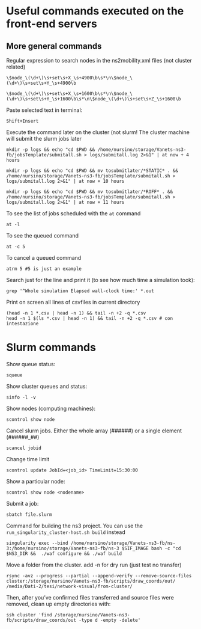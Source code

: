 # Useful commands executed on the front-end servers

## More general commands

Regular expression to search nodes in the ns2mobility.xml files (not cluster related)

```
\$node_\(\d+\)\s+set\s+X_\s+4900\b\s*\n\$node_\(\d+\)\s+set\s+Y_\s+4900\b

\$node_\(\d+\)\s+set\s+X_\s+1600\b\s*\n\$node_\(\d+\)\s+set\s+Y_\s+1600\b\s*\n\$node_\(\d+\)\s+set\s+Z_\s+1600\b
```

Paste selected text in terminal:

```
Shift+Insert
```

Execute the command later on the cluster (not slurm! The cluster machine will submit the slurm jobs later

```
mkdir -p logs && echo "cd $PWD && /home/nursino/storage/Vanets-ns3-fb/jobsTemplate/submitall.sh > logs/submitall.log 2>&1" | at now + 4 hours

mkdir -p logs && echo "cd $PWD && mv tosubmitlater/*STATIC* . && /home/nursino/storage/Vanets-ns3-fb/jobsTemplate/submitall.sh > logs/submitall.log 2>&1" | at now + 10 hours

mkdir -p logs && echo "cd $PWD && mv tosubmitlater/*ROFF* . && /home/nursino/storage/Vanets-ns3-fb/jobsTemplate/submitall.sh > logs/submitall.log 2>&1" | at now + 11 hours
```

To see the list of jobs scheduled with the `at` command

```
at -l
```

To see the queued command

```
at -c 5
```

To cancel a queued command

```
atrm 5 #5 is just an example
```

Search just for the line and print it (to see how much time a simulation took):

```
grep '^Whole simulation Elapsed wall-clock time:' *.out
```

Print on screen all lines of csvfiles in current directory

```
(head -n 1 *.csv | head -n 1) && tail -n +2 -q *.csv
head -n 1 $(ls *.csv | head -n 1) && tail -n +2 -q *.csv # con intestazione

```
# Slurm commands

Show queue status:

```
squeue
```

Show cluster queues and status:

```
sinfo -l -v
```

Show nodes (computing machines):

```
scontrol show node
```

Cancel slurm jobs. Either the whole array (######) or a single element (######_##)

```
scancel jobid
```

Change time limit

```
scontrol update JobId=<job_id> TimeLimit=15:30:00
```

Show a particular node:

```
scontrol show node <nodename>
```

Submit a job:

```
sbatch file.slurm
```

Command for building the ns3 project. You can use the `run_singularity_cluster-host.sh build` instead

```
singularity exec --bind /home/nursino/storage/Vanets-ns3-fb/ns-3:/home/nursino/storage/Vanets-ns3-fb/ns-3 $SIF_IMAGE bash -c "cd $NS3_DIR &&  ./waf configure && ./waf build
```

Move a folder from the cluster. add -n for dry run (just test no transfer)

```
rsync -avz --progress --partial --append-verify --remove-source-files cluster:/storage/nursino/Vanets-ns3-fb/scripts/draw_coords/out/ /media/Dati-2/tesi/network-visual/from-cluster/
```

Then, after you’ve confirmed files transferred and source files were removed, clean up empty directories with:

```
ssh cluster 'find /storage/nursino/Vanets-ns3-fb/scripts/draw_coords/out -type d -empty -delete'
```